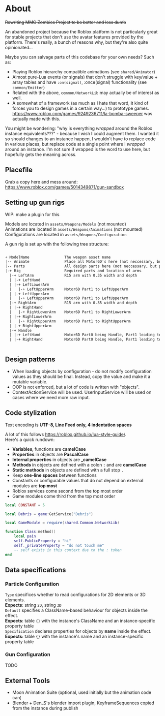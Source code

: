 # About

~~Rewriting MMC Zombies Project to be better and less dumb~~

An abandoned project because the Roblox platform is not particularly great for stable projects that don't use the avatar features provided by the platform.
There's really, a bunch of reasons why, but they're also quite opinionated...

Maybe you can salvage parts of this codebase for your own needs? Such as:
* Playing Roblox hierarchy compatible animations (see `shared/Animator`)
* Almost pure-Lua events (or signals) that don't struggle with key/value + array tables and have `:on(signal)`, :once(signal) functionality (see `common/Emitter`)
* Related with the above, `common/NetworkLib` may actually be of interest as well.
* A somewhat of a framework (as much as I hate that word, it kind of forces you to design games in a certain way...) to prototype games. <https://www.roblox.com/games/9249236711/la-bomba-sweeper> was actually made with this.

You might be wondering: "why is everything _wrapped_ around the Roblox instance equivalents???" - because I wish I could augment them. 
I wanted it so should changes to an instance happen, I wouldn't have to replace code in various places, but replace code at a single point where I _wrapped_ around an instance.
I'm not sure if wrapped is the word to use here, but hopefully gets the meaning across.


## Placefile
Grab a copy here and mess around:
<https://www.roblox.com/games/5014349871/gun-sandbox>

## Setting up gun rigs

WIP: make a plugin for this

Models are located in `assets/Weapons/Models` (not mounted)  
Animations are located in `assets/Weapons/Animations` (not mounted)  
Configurations are located in `assets/Weapons/Configuration`  

A gun rig is set up with the following tree structure:

```txt

+ ModelName                The weapon asset name
|-- Animate                Place all Motor6D's here (not neccessary, but preferred)
|-- Parts                  All design parts here (not neccessary, but preferred)
|-+ Rig                    Required parts and location of arms
  |-+ LeftArm              R15 arm with 0.35 width and depth
  | |-+ LeftHand
  | |-+ LeftLowerArm
  |   |-+ LeftUpperArm     Motor6D Part1 to LeftUpperArm
  | |-+ LeftUpperArm
  |   |-+ LeftUpperArm     Motor6D Part1 to LeftUpperArm
  |-+ RightArm             R15 arm with 0.35 width and depth
  | |-+ RightHand
  |   |-+ RightLowerArm    Motor6D Part1 to RightLowerArm
  | |-+ RightLowerArm
  |   |-+ RightUpperArm    Motor6D Part1 to RightUpperArm
  | |-+ RightUpperArm
  |-+ Handle
  | |-+ LeftHand           Motor6D Part0 being Handle, Part1 leading to LeftHand in LeftArm
  | |-+ RightHand          Motor6D Part0 being Handle, Part1 leading to RightHand in RightArm
  
```

## Design patterns

* When loading objects by configuration - do not modify configuration values as they should be final.
  Instead, copy the value and make it a mutable variable.
* OOP is not enforced, but a lot of code is written with "objects".
* ContextActionService will be used. UserInputService will be used on cases where we need more raw input.

## Code stylization

Text encoding is **UTF-8, Line Feed only, 4 indentation spaces**

A lot of this follows <https://roblox.github.io/lua-style-guide/>.  
Here's a quick rundown:

+ **Variables**, functions are **camelCase**  
+ **Properties** in objects are **PascalCase**  
+ **Internal properties** in objects are **_camelCase**  
+ **Methods** in objects are defined with a colon `:` and are **camelCase**  
+ **Static methods** in objects are defined with a full stop `.`
+ Keep **one-line spaces** between functions
+ Constants or configurable values that do not depend on external modules are **top most**
+ Roblox services come second from the top most order
+ Game modules come third from the top most order

```lua
local CONSTANT = 5

local Debris = game:GetService("Debris")

local GameModule = require(shared.Common.NetworkLib)

function Class:method()
    local pain
    self.PublicProperty = "hi"
    self._privateProperty = "do not touch me"
    -- self exists in this context due to the : token
end
```

## Data specifications

### Particle Configuration

`Type` specifices whether to read configurations for 2D elements or 3D elements.  
**Expects:** string `2D`, string `3D`  
`Default` specifies a ClassName-based behaviour for objects inside the effect.  
**Expects:** table `{}` with the instance's ClassName and an instance-specific property table  
`Specification` declares properties for objects by **name** inside the effect.
**Expects:** table `{}` with the instance's name and an instance-specific property table

### Gun Configuration

TODO

## External Tools

* Moon Animation Suite (optional, used initially but the animation code can)
* Blender + Den_S's blender import plugin, KeyframeSequences copied from the instance during publish
